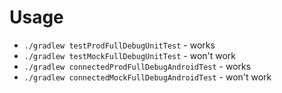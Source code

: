 # Usage

 * `./gradlew testProdFullDebugUnitTest` - works
 * `./gradlew testMockFullDebugUnitTest` - won't work
 * `./gradlew connectedProdFullDebugAndroidTest` - works
 * `./gradlew connectedMockFullDebugAndroidTest` - won't work

